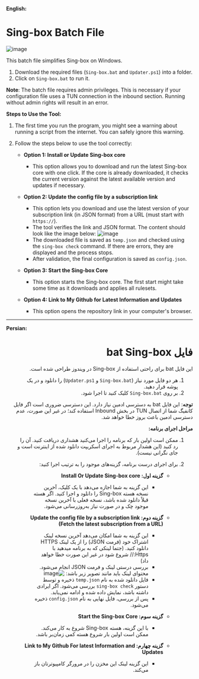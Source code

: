
**English:**

# Sing-box Batch File
![image](https://github.com/user-attachments/assets/bddb5cc0-a6e4-4783-b822-d91d6abe09eb)

This batch file simplifies Sing-box on Windows.

1. Download the required files (`Sing-box.bat` and `Updater.ps1`) into a folder.
2. Click on `Sing-box.bat` to run it.

**Note**: The batch file requires admin privileges. This is necessary if your configuration file uses a TUN connection in the inbound section. Running without admin rights will result in an error.

**Steps to Use the Tool:**
1. The first time you run the program, you might see a warning about running a script from the internet. You can safely ignore this warning.
2. Follow the steps below to use the tool correctly:

   - **Option 1: Install or Update Sing-box core**
     - This option allows you to download and run the latest Sing-box core with one click. If the core is already downloaded, it checks the current version against the latest available version and updates if necessary.

   - **Option 2: Update the config file by a subscription link**
     - This option lets you download and use the latest version of your subscription link (in JSON format) from a URL (must start with `https://`).
     - The tool verifies the link and JSON format. The content should look like the image below:
       ![image](https://github.com/user-attachments/assets/3292bc4a-4c47-4f7b-acd1-40baca70d9f0)
     - The downloaded file is saved as `temp.json` and checked using the `sing-box check` command. If there are errors, they are displayed and the process stops.
     - After validation, the final configuration is saved as `config.json`.

   - **Option 3: Start the Sing-box Core**
     - This option starts the Sing-box core. The first start might take some time as it downloads and applies all rulesets.

   - **Option 4: Link to My Github for Latest Information and Updates**
     - This option opens the repository link in your computer's browser.

---

**Persian:**
<div dir="rtl">

# فایل bat Sing-box

این فایل bat برای راحتی استفاده از Sing-box در ویندوز طراحی شده است.

1. هر دو فایل مورد نیاز (`Sing-box.bat` و `Updater.ps1`) را دانلود و در یک پوشه قرار دهید.
2. بر روی `Sing-box.bat` کلیک کنید تا اجرا شود.

**توجه**: این فایل bat به دسترسی ادمین نیاز دارد. این دسترسی ضروری است اگر فایل کانفیگ شما از اتصال TUN در بخش Inbound استفاده کند؛ در غیر این صورت، عدم دسترسی ادمین باعث بروز خطا خواهد شد.

**مراحل اجرای برنامه:**
1. ممکن است اولین بار که برنامه را اجرا می‌کنید هشداری دریافت کنید. آن را رد کنید (این هشدار مربوط به اجرای اسکریپت دانلود شده از اینترنت است و جای نگرانی نیست).
2. برای اجرای درست برنامه، گزینه‌های موجود را به ترتیب اجرا کنید:

   - **گزینه اول: Install Or Update Sing-box core**
     - این گزینه به شما اجازه می‌دهد با یک کلیک، آخرین نسخه هسته Sing-box را دانلود و اجرا کنید. اگر هسته قبلاً دانلود شده باشد، نسخه فعلی با آخرین نسخه موجود چک و در صورت نیاز به‌روزرسانی می‌شود.

   - **گزینه دوم: Update the config file by a subscription link (Fetch the latest subscription from a URL)**
     - این گزینه به شما امکان می‌دهد آخرین نسخه لینک اشتراک خود (فرمت JSON) را از یک لینک HTTPS دانلود کنید. (جتما لینکی که به برنامه میدهید با Https:// شروع شود در غیر این صورت خطا خواهد داد)
     - بررسی درستی لینک و فرمت JSON انجام می‌شود. محتوای لینک باید مانند تصویر زیر باشد:
       ![image](https://github.com/user-attachments/assets/3292bc4a-4c47-4f7b-acd1-40baca70d9f0)
     - فایل دانلود شده به نام `temp.json` ذخیره و توسط دستور `sing-box check` بررسی می‌شود. اگر ایرادی داشته باشد، نمایش داده شده و ادامه نمی‌یابد.
     - پس از بررسی، فایل نهایی به نام `config.json` ذخیره می‌شود.

   - **گزینه سوم: Start the Sing-box Core**
     - با این گزینه، هسته Sing-box شروع به کار می‌کند. ممکن است اولین بار شروع هسته کمی زمان‌بر باشد.

   - **گزینه چهارم: Link to My Github For latest Information and Updates**
     - این گزینه لینک این مخزن را در مرورگر کامپیوترتان باز می‌کند.

</div>

